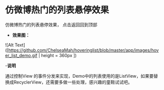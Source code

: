 # 仿微博热门的列表悬停效果
仿微博热门的列表悬停效果， 点击返回回到顶部


- **效果图：**

![Alt Text]([https://github.com/ChelseaMah/hoveringlist/blob/master/app/images/hover_list_demo.gif | height = 360px ])

-**说明**

通过控制View 的事件分发来实现，Demo中的列表使用的是ListView，如果要替换成RecyclerView，还需要多做一些处理，感兴趣的童鞋试试吧。
